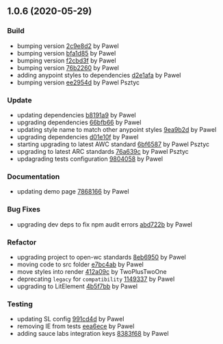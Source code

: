 <a name="1.0.6"></a>
## 1.0.6 (2020-05-29)

### Build

* bumping version [2c9e8d2](https://github.com/anypoint-web-components/anypoint-item/commit/2c9e8d2f51ef4ad65c4b1a69d0448d7970dc6940) by Pawel
* bumping version [bfa1d85](https://github.com/anypoint-web-components/anypoint-item/commit/bfa1d85de6a331a015c069a186c8aa3508d89b3c) by Pawel
* bumping version [f2cbd3f](https://github.com/anypoint-web-components/anypoint-item/commit/f2cbd3f655eb8a785ba80c72c5a3d3e0f683e719) by Pawel
* bumping version [76b2260](https://github.com/anypoint-web-components/anypoint-item/commit/76b22606e0243cfb1a6a7ee0f2a26549f3f1d2b2) by Pawel
* adding anypoint styles to dependencies [d2e1afa](https://github.com/anypoint-web-components/anypoint-item/commit/d2e1afae4ec57e9156f93190bf358677ba0e5f67) by Pawel
* bumping version [ee2954d](https://github.com/anypoint-web-components/anypoint-item/commit/ee2954d9a1f3bf82e034f4c3653b8d570eed99a6) by Pawel Psztyc


### Update

* updating dependencies [b8191a9](https://github.com/anypoint-web-components/anypoint-item/commit/b8191a942f9dba03e520bd79711f823c0041c998) by Pawel
* upgrading dependencies [66bfb66](https://github.com/anypoint-web-components/anypoint-item/commit/66bfb66efebc2afe00b29ecdb4f8ddbc2c2e5f80) by Pawel
* updating style name to match other anypoint styles [9ea9b2d](https://github.com/anypoint-web-components/anypoint-item/commit/9ea9b2d2f5e7f1af6183ebf97022dc6b512aa8b5) by Pawel
* upgrading dependencies [d01e10f](https://github.com/anypoint-web-components/anypoint-item/commit/d01e10fc93788efee2c768ad5d849f31285a9f18) by Pawel
* starting upgrading to latest AWC standard [6bf6587](https://github.com/anypoint-web-components/anypoint-item/commit/6bf6587ed9c5bde5e2829a7cbbfc5d3619a5a885) by Pawel Psztyc
* upgrading to latest ARC standards [76a639c](https://github.com/anypoint-web-components/anypoint-item/commit/76a639cb0facc7f744e8a5ef6a815eb9ac8e30ec) by Pawel Psztyc
* updagrading tests configuration [9804058](https://github.com/anypoint-web-components/anypoint-item/commit/9804058df2b31926be74787be3ad3ab8293010d8) by Pawel


### Documentation

* updating demo page [7868166](https://github.com/anypoint-web-components/anypoint-item/commit/7868166d50ba0b1a874cce72e48ae59a48c85ab7) by Pawel


### Bug Fixes

* upgrading dev deps to fix npm audit errors [abd722b](https://github.com/anypoint-web-components/anypoint-item/commit/abd722b10d578f82a1dcdf160e5b5e9a31d0372a) by Pawel


### Refactor

* upgrading project to open-wc standards [8eb6950](https://github.com/anypoint-web-components/anypoint-item/commit/8eb69507fc696af3e860b133dfeb094f008d67b5) by Pawel
* moving code to src folder [e7bc4ab](https://github.com/anypoint-web-components/anypoint-item/commit/e7bc4abcfe62f9c0134c779cd2f7159878483d04) by Pawel
* move styles into render [412a09c](https://github.com/anypoint-web-components/anypoint-item/commit/412a09c68b206a028d7eca072ded294e8583c807) by TwoPlusTwoOne
* deprecating `legacy` for `compatibility` [1149337](https://github.com/anypoint-web-components/anypoint-item/commit/1149337c4452fb5eee6e1af0e38701d37f678635) by Pawel
* upgrading to LitElement [4b5f7bb](https://github.com/anypoint-web-components/anypoint-item/commit/4b5f7bb7cd1c062641985d863bd476ad31b0604b) by Pawel


### Testing

* updating SL config [991cd4d](https://github.com/anypoint-web-components/anypoint-item/commit/991cd4d691444139414489dc0e605e9705e41759) by Pawel
* removing IE from tests [eea6ece](https://github.com/anypoint-web-components/anypoint-item/commit/eea6ecebf4290dc5ea8d86c34f6e4b68112434be) by Pawel
* adding sauce labs integration keys [8383f68](https://github.com/anypoint-web-components/anypoint-item/commit/8383f684ac6469af9e951cc911d95be846c6ff8f) by Pawel


